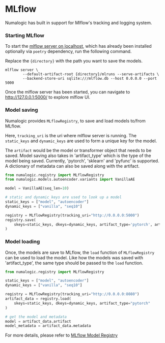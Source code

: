 # MLflow

Numalogic has built in support for Mlflow's tracking and logging system.

### Starting MLflow

To start the [mlflow server on localhost](https://www.mlflow.org/docs/latest/tracking.html#scenario-1-mlflow-on-localhost),
which has already been installed optionally via `poetry` dependency, run the following command.

Replace the `{directory}` with the path you want to save the models.

```shell
mlflow server \
        --default-artifact-root {directory}/mlruns --serve-artifacts \
        --backend-store-uri sqlite:///mlflow.db --host 0.0.0.0 --port 5000
```

Once the mlflow server has been started, you can navigate to http://127.0.0.1:5000/ to explore mlflow UI.

### Model saving

Numalogic provides `MLflowRegistry`, to save and load models to/from MLflow.

Here, `tracking_uri` is the uri where mlflow server is running. The `static_keys` and `dynamic_keys` are used to form a unique key for the model.

The `artifact` would be the model or transformer object that needs to be saved. Model saving also takes in 'artifact_type' which is the type of the model being saved. Currently, 'pytorch', 'sklearn' and 'pyfunc' is supported.
A dictionary of metadata can also be saved along with the artifact.
```python
from numalogic.registry import MLflowRegistry
from numalogic.models.autoencoder.variants import VanillaAE

model = VanillaAE(seq_len=10)

# static and dynamic keys are used to look up a model
static_keys = ["model", "autoencoder"]
dynamic_keys = ["vanilla", "seq10"]

registry = MLflowRegistry(tracking_uri="http://0.0.0.0:5000")
registry.save(
    skeys=static_keys, dkeys=dynamic_keys, artifact_type='pytorch', artifact=model, seq_len=10, lr=0.001
)
```

### Model loading

Once, the models are save to MLflow, the `load` function of `MLflowRegistry` can be used to load the model. Like how the models was saved with 'artifact_type', the same type should be passed to the `load` function.

```python
from numalogic.registry import MLflowRegistry

static_keys = ["model", "autoencoder"]
dynamic_keys = ["vanilla", "seq10"]

registry = MLflowRegistry(tracking_uri="http://0.0.0.0:8080")
artifact_data = registry.load(
    skeys=static_keys, dkeys=dynamic_keys, artifact_type="pytorch"
)

# get the model and metadata
model = artifact_data.artifact
model_metadata = artifact_data.metadata
```

For more details, please refer to [MLflow Model Registry](https://www.mlflow.org/docs/latest/model-registry.html#)
